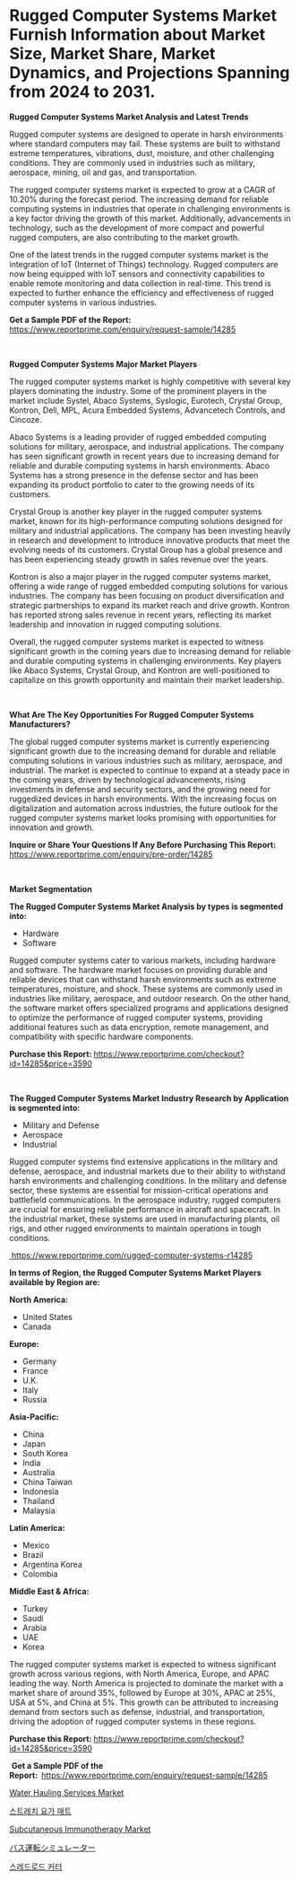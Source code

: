 <p><h1>Rugged Computer Systems Market Furnish Information about Market Size, Market Share, Market Dynamics, and Projections Spanning from 2024 to 2031.</h1></p><p><strong>Rugged Computer Systems Market Analysis and Latest Trends</strong></p>
<p><p>Rugged computer systems are designed to operate in harsh environments where standard computers may fail. These systems are built to withstand extreme temperatures, vibrations, dust, moisture, and other challenging conditions. They are commonly used in industries such as military, aerospace, mining, oil and gas, and transportation.</p><p>The rugged computer systems market is expected to grow at a CAGR of 10.20% during the forecast period. The increasing demand for reliable computing systems in industries that operate in challenging environments is a key factor driving the growth of this market. Additionally, advancements in technology, such as the development of more compact and powerful rugged computers, are also contributing to the market growth.</p><p>One of the latest trends in the rugged computer systems market is the integration of IoT (Internet of Things) technology. Rugged computers are now being equipped with IoT sensors and connectivity capabilities to enable remote monitoring and data collection in real-time. This trend is expected to further enhance the efficiency and effectiveness of rugged computer systems in various industries.</p></p>
<p><strong>Get a Sample PDF of the Report:&nbsp;</strong> <a href="https://www.reportprime.com/enquiry/request-sample/14285">https://www.reportprime.com/enquiry/request-sample/14285</a></p>
<p>&nbsp;</p>
<p><strong>Rugged Computer Systems Major Market Players</strong></p>
<p><p>The rugged computer systems market is highly competitive with several key players dominating the industry. Some of the prominent players in the market include Systel, Abaco Systems, Syslogic, Eurotech, Crystal Group, Kontron, Dell, MPL, Acura Embedded Systems, Advancetech Controls, and Cincoze. </p><p>Abaco Systems is a leading provider of rugged embedded computing solutions for military, aerospace, and industrial applications. The company has seen significant growth in recent years due to increasing demand for reliable and durable computing systems in harsh environments. Abaco Systems has a strong presence in the defense sector and has been expanding its product portfolio to cater to the growing needs of its customers.</p><p>Crystal Group is another key player in the rugged computer systems market, known for its high-performance computing solutions designed for military and industrial applications. The company has been investing heavily in research and development to introduce innovative products that meet the evolving needs of its customers. Crystal Group has a global presence and has been experiencing steady growth in sales revenue over the years.</p><p>Kontron is also a major player in the rugged computer systems market, offering a wide range of rugged embedded computing solutions for various industries. The company has been focusing on product diversification and strategic partnerships to expand its market reach and drive growth. Kontron has reported strong sales revenue in recent years, reflecting its market leadership and innovation in rugged computing solutions.</p><p>Overall, the rugged computer systems market is expected to witness significant growth in the coming years due to increasing demand for reliable and durable computing systems in challenging environments. Key players like Abaco Systems, Crystal Group, and Kontron are well-positioned to capitalize on this growth opportunity and maintain their market leadership.</p></p>
<p>&nbsp;</p>
<p><strong>What Are The Key Opportunities For Rugged Computer Systems Manufacturers?</strong></p>
<p><p>The global rugged computer systems market is currently experiencing significant growth due to the increasing demand for durable and reliable computing solutions in various industries such as military, aerospace, and industrial. The market is expected to continue to expand at a steady pace in the coming years, driven by technological advancements, rising investments in defense and security sectors, and the growing need for ruggedized devices in harsh environments. With the increasing focus on digitalization and automation across industries, the future outlook for the rugged computer systems market looks promising with opportunities for innovation and growth.</p></p>
<p><strong>Inquire or Share Your Questions If Any Before Purchasing This Report:</strong> <a href="https://www.reportprime.com/enquiry/pre-order/14285">https://www.reportprime.com/enquiry/pre-order/14285</a></p>
<p>&nbsp;</p>
<p><strong>Market Segmentation</strong></p>
<p><strong>The Rugged Computer Systems Market Analysis by types is segmented into:</strong></p>
<p><ul><li>Hardware</li><li>Software</li></ul></p>
<p><p>Rugged computer systems cater to various markets, including hardware and software. The hardware market focuses on providing durable and reliable devices that can withstand harsh environments such as extreme temperatures, moisture, and shock. These systems are commonly used in industries like military, aerospace, and outdoor research. On the other hand, the software market offers specialized programs and applications designed to optimize the performance of rugged computer systems, providing additional features such as data encryption, remote management, and compatibility with specific hardware components.</p></p>
<p><strong>Purchase this Report:&nbsp;</strong><a href="https://www.reportprime.com/checkout?id=14285&price=3590">https://www.reportprime.com/checkout?id=14285&price=3590</a></p>
<p>&nbsp;</p>
<p><strong>The Rugged Computer Systems Market Industry Research by Application is segmented into:</strong></p>
<p><ul><li>Military and Defense</li><li>Aerospace</li><li>Industrial</li></ul></p>
<p><p>Rugged computer systems find extensive applications in the military and defense, aerospace, and industrial markets due to their ability to withstand harsh environments and challenging conditions. In the military and defense sector, these systems are essential for mission-critical operations and battlefield communications. In the aerospace industry, rugged computers are crucial for ensuring reliable performance in aircraft and spacecraft. In the industrial market, these systems are used in manufacturing plants, oil rigs, and other rugged environments to maintain operations in tough conditions.</p></p>
<p><a href="https://www.reportprime.com/rugged-computer-systems-r14285">&nbsp;https://www.reportprime.com/rugged-computer-systems-r14285</a></p>
<p><strong>In terms of Region, the Rugged Computer Systems Market Players available by Region are:</strong></p>
<p>
    <p> <strong> North America: </strong>
        <ul>
            <li>United States</li>
            <li>Canada</li>
        </ul>
        </p> 
    <p> <strong> Europe: </strong>
        <ul>
            <li>Germany</li>
            <li>France</li>
            <li>U.K.</li>
            <li>Italy</li>
            <li>Russia</li>
        </ul>
        </p> 
    <p> <strong> Asia-Pacific: </strong>
        <ul>
            <li>China</li>
            <li>Japan</li>
            <li>South Korea</li>
            <li>India</li>
            <li>Australia</li>
            <li>China Taiwan</li>
            <li>Indonesia</li>
            <li>Thailand</li>
            <li>Malaysia</li>
        </ul>
        </p> 
    <p> <strong> Latin America: </strong>
        <ul>
            <li>Mexico</li>
            <li>Brazil</li>
            <li>Argentina Korea</li>
            <li>Colombia</li>
        </ul>
        </p> 
    <p> <strong> Middle East & Africa: </strong>
        <ul>
            <li>Turkey</li>
            <li>Saudi</li>
            <li>Arabia</li>
            <li>UAE</li>
            <li>Korea</li>
        </ul>
    </p>
    </p>
<p><p>The rugged computer systems market is expected to witness significant growth across various regions, with North America, Europe, and APAC leading the way. North America is projected to dominate the market with a market share of around 35%, followed by Europe at 30%, APAC at 25%, USA at 5%, and China at 5%. This growth can be attributed to increasing demand from sectors such as defense, industrial, and transportation, driving the adoption of rugged computer systems in these regions.</p></p>
<p><strong>Purchase this Report: </strong><a href="https://www.reportprime.com/checkout?id=14285&price=3590">https://www.reportprime.com/checkout?id=14285&price=3590</a></p>
<p>&nbsp;<strong>Get a Sample PDF of the Report:&nbsp;&nbsp;</strong><a href="https://www.reportprime.com/enquiry/request-sample/14285">https://www.reportprime.com/enquiry/request-sample/14285</a></p>
<p><strong></strong></p>
<p><p><a href="https://github.com/jaidynmorantestelletmjzya/Market-Research-Report-List-2/blob/main/water-hauling-services-market.md">Water Hauling Services Market</a></p><p><a href="https://medium.com/@ralphyjames/%EC%8A%A4%ED%8A%B8%EB%A0%88%EC%B9%98-%EC%9A%94%EA%B0%80-%EB%A7%A4%ED%8A%B8-%EC%8B%9C%EC%9E%A5-%EC%8B%9C%EC%9E%A5-%EC%A0%90%EC%9C%A0%EC%9C%A8-%EC%8B%9C%EC%9E%A5-%ED%8A%B8%EB%A0%8C%EB%93%9C-%EB%B0%8F-%EB%AF%B8%EB%9E%98-%EC%84%B1%EC%9E%A5-%ED%83%90%EC%83%89-32e9bba877bf">스트레치 요가 매트</a></p><p><a href="https://github.com/ruddyyedelwadw/Market-Research-Report-List-2/blob/main/subcutaneous-immunotherapy-market.md">Subcutaneous Immunotherapy Market</a></p><p><a href="https://medium.com/@horaceogisich78/%E3%83%90%E3%82%B9%E3%83%89%E3%83%A9%E3%82%A4%E3%83%93%E3%83%B3%E3%82%B0%E3%82%B7%E3%83%9F%E3%83%A5%E3%83%AC%E3%83%BC%E3%82%BF%E3%83%BC%E5%B8%82%E5%A0%B4%E3%81%AF-%E5%B8%82%E5%A0%B4%E3%82%B7%E3%82%A7%E3%82%A2-%E5%B8%82%E5%A0%B4%E5%8B%95%E5%90%91-%E5%B8%82%E5%A0%B4%E6%88%90%E9%95%B7%E3%81%AB%E9%96%A2%E3%81%99%E3%82%8B%E6%83%85%E5%A0%B1%E3%82%92%E6%8F%90%E4%BE%9B%E3%81%97%E3%81%BE%E3%81%99-254524dfa6e1">バス運転シミュレーター</a></p><p><a href="https://medium.com/@bennyuigleyjks/%EB%82%98%EC%82%AC%ED%98%95-%ED%8C%8C%EC%9D%B4%ED%94%84-%EC%A0%88%EB%8B%A8%EA%B8%B0-%EC%8B%9C%EC%9E%A5-%EC%8B%9C%EC%9E%A5-cagr-%EC%8B%9C%EC%9E%A5-%ED%8A%B8%EB%A0%8C%EB%93%9C-%EB%B0%8F-%EC%84%B1%EC%9E%A5-%EC%A0%84%EB%9E%B5%EC%97%90-%EB%8C%80%ED%95%9C-%ED%86%B5%EC%B0%B0%EB%A0%A5-643062a6a50d">스레드로드 커터</a></p></p>